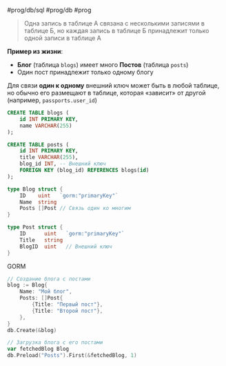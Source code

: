 #prog/db/sql #prog/db #prog 

> Одна запись в таблице А связана с несколькими записями в таблице Б, но каждая запись в таблице Б принадлежит только одной записи в таблице А

**Пример из жизни**:
- **Блог** (таблица `blogs`) имеет много **Постов** (таблица `posts`)
- Один пост принадлежит только одному блогу

Для связи **один к одному** внешний ключ может быть в любой таблице, но обычно его размещают в таблице, которая «зависит» от другой (например, `passports.user_id`)

```sql
CREATE TABLE blogs (
    id INT PRIMARY KEY,
    name VARCHAR(255)
);

CREATE TABLE posts (
    id INT PRIMARY KEY,
    title VARCHAR(255),
    blog_id INT, -- Внешний ключ
    FOREIGN KEY (blog_id) REFERENCES blogs(id)
);
```

```go
type Blog struct {
    ID    uint   `gorm:"primaryKey"`
    Name  string
    Posts []Post // Связь один ко многим
}

type Post struct {
    ID      uint   `gorm:"primaryKey"`
    Title   string
    BlogID  uint   // Внешний ключ
}
```

GORM
```go
// Создание блога с постами
blog := Blog{
    Name: "Мой блог",
    Posts: []Post{
        {Title: "Первый пост"},
        {Title: "Второй пост"},
    },
}
db.Create(&blog)

// Загрузка блога с его постами
var fetchedBlog Blog
db.Preload("Posts").First(&fetchedBlog, 1)
```